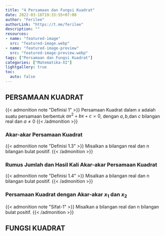 ```yaml
---
title: "4 Persamaan dan Fungsi Kuadrat"
date: 2022-03-16T19:33:55+07:00
author: "Ferilee"
authorLink: "https://t.me/ferilee"
description: ""
resources:
- name: "featured-image"
  src: "featured-image.webp"
- name: "featured-image-preview"
  src: "featured-image-preview.webp"
tags: ["Persamaan dan Fungsi Kuadrat"]
categories: ["Matematika-XI"]
lightgallery: true
toc:
  auto: false
---
```


## PERSAMAAN KUADRAT
{{< admonition note "Definisi 1" >}}
Persamaan Kuadrat dalam $x$ adalah suatu persamaan berbentuk $ax^2+bx+c=0$, dengan $a,b$,dan $c$ bilangan real dan $a\not=0$
{{< /admonition >}}

### Akar-akar Persamaan Kuadrat
{{< admonition note "Definisi 1.3" >}}
Misalkan a bilangan real dan n bilangan bulat positif.
{{< /admonition >}}

### Rumus Jumlah dan Hasil Kali Akar-akar Persamaan Kuadrat
{{< admonition note "Definisi 1.4" >}}
Misalkan a bilangan real dan n bilangan bulat positif.
{{< /admonition >}}

### Persamaan Kuadrat dengan Akar-akar $x_1$ dan $x_2$
{{< admonition note "Sifat-1" >}}
Misalkan a bilangan real dan n bilangan bulat positif.
{{< /admonition >}}

## FUNGSI KUADRAT
